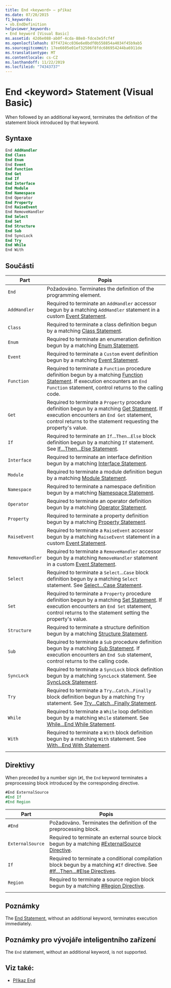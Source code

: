 ```yaml
---
title: End <keyword> – příkaz
ms.date: 07/20/2015
f1_keywords:
- vb.EndDefinition
helpviewer_keywords:
- End keyword [Visual Basic]
ms.assetid: 42d6e088-ab0f-4cda-88e8-fdce3e5fcf4f
ms.openlocfilehash: 87f4724cc036e6e0bdf0b558854a4034f45b9ab5
ms.sourcegitcommit: 17ee6605e01ef32506f8fdc686954244ba6911de
ms.translationtype: MT
ms.contentlocale: cs-CZ
ms.lasthandoff: 11/22/2019
ms.locfileid: "74343737"
---
```

# <a name="end-keyword-statement-visual-basic"></a>End \<keyword> Statement (Visual Basic)

When followed by an additional keyword, terminates the definition of the statement block introduced by that keyword.

## <a name="syntax"></a>Syntaxe

```vb
End AddHandler
End Class
End Enum
End Event
End Function
End Get
End If
End Interface
End Module
End Namespace
End Operator
End Property
End RaiseEvent  
End RemoveHandler  
End Select
End Set
End Structure
End Sub
End SyncLock
End Try
End While
End With  
```  
  
## <a name="parts"></a>Součásti

|Part|Popis|
|---|---|
|`End`|Požadováno. Terminates the definition of the programming element.|
|`AddHandler`|Required to terminate an `AddHandler` accessor begun by a matching `AddHandler` statement in a custom [Event Statement](event-statement.md).|
|`Class`|Required to terminate a class definition begun by a matching [Class Statement](class-statement.md).|
|`Enum`|Required to terminate an enumeration definition begun by a matching [Enum Statement](enum-statement.md).|
|`Event`|Required to terminate a `Custom` event definition begun by a matching [Event Statement](event-statement.md).|  
|`Function`|Required to terminate a `Function` procedure definition begun by a matching [Function Statement](function-statement.md). If execution encounters an `End Function` statement, control returns to the calling code.|
|`Get`|Required to terminate a `Property` procedure definition begun by a matching [Get Statement](get-statement.md). If execution encounters an `End Get` statement, control returns to the statement requesting the property's value.|
|`If`|Required to terminate an `If`...`Then`...`Else` block definition begun by a matching `If` statement. See [If...Then...Else Statement](if-then-else-statement.md).|
|`Interface`|Required to terminate an interface definition begun by a matching [Interface Statement](interface-statement.md).|
|`Module`|Required to terminate a module definition begun by a matching [Module Statement](module-statement.md).|
|`Namespace`|Required to terminate a namespace definition begun by a matching [Namespace Statement](namespace-statement.md).|
|`Operator`|Required to terminate an operator definition begun by a matching [Operator Statement](operator-statement.md).|
|`Property`|Required to terminate a property definition begun by a matching [Property Statement](property-statement.md).|
|`RaiseEvent`|Required to terminate a `RaiseEvent` accessor begun by a matching `RaiseEvent` statement in a custom [Event Statement](event-statement.md).|
|`RemoveHandler`|Required to terminate a `RemoveHandler` accessor begun by a matching `RemoveHandler` statement in a custom [Event Statement](event-statement.md).|
|`Select`|Required to terminate a `Select`...`Case` block definition begun by a matching `Select` statement. See [Select...Case Statement](select-case-statement.md).  
|`Set`|Required to terminate a `Property` procedure definition begun by a matching [Set Statement](set-statement.md). If execution encounters an `End Set` statement, control returns to the statement setting the property's value.  
|`Structure`|Required to terminate a structure definition begun by a matching [Structure Statement](structure-statement.md).  
|`Sub`|Required to terminate a `Sub` procedure definition begun by a matching [Sub Statement](sub-statement.md). If execution encounters an `End Sub` statement, control returns to the calling code.  
|`SyncLock`|Required to terminate a `SyncLock` block definition begun by a matching `SyncLock` statement. See [SyncLock Statement](synclock-statement.md).  
|`Try`|Required to terminate a `Try`...`Catch`...`Finally` block definition begun by a matching `Try` statement. See [Try...Catch...Finally Statement](try-catch-finally-statement.md).  
|`While`|Required to terminate a `While` loop definition begun by a matching `While` statement. See [While...End While Statement](while-end-while-statement.md).  
|`With`| Required to terminate a `With` block definition begun by a matching `With` statement. See [With...End With Statement](with-end-with-statement.md).  
|||
  
## <a name="directives"></a>Direktivy

When preceded by a number sign (`#`), the `End` keyword terminates a preprocessing block introduced by the corresponding directive.  

```vb
#End ExternalSource
#End If
#End Region
```

|Part|Popis|
|---|---|
|`#End`|Požadováno. Terminates the definition of the preprocessing block.|
|`ExternalSource`|Required to terminate an external source block begun by a matching [#ExternalSource Directive](../directives/externalsource-directive.md).|
|`If`|Required to terminate a conditional compilation block begun by a matching `#If` directive. See [#If...Then...#Else Directives](../directives/if-then-else-directives.md).|
|`Region`|Required to terminate a source region block begun by a matching [#Region Directive](../directives/region-directive.md).|
|||

## <a name="remarks"></a>Poznámky

The [End Statement](end-statement.md), without an additional keyword, terminates execution immediately.

## <a name="smart-device-developer-notes"></a>Poznámky pro vývojáře inteligentního zařízení  

The `End` statement, without an additional keyword, is not supported.  
  
## <a name="see-also"></a>Viz také:

- [Příkaz End](end-statement.md)
